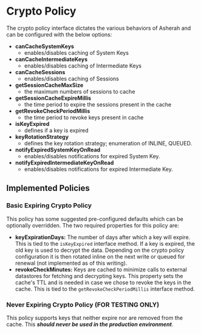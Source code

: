 # Crypto Policy

The crypto policy interface dictates the various behaviors of Asherah and can be configured with the below options:

* **canCacheSystemKeys**
  * enables/disables caching of System Keys
* **canCacheIntermediateKeys**
  * enables/disables caching of Intermediate Keys
* **canCacheSessions**
  * enables/disables caching of Sessions
* **getSessionCacheMaxSize**
  * the maximum numbers of sessions to cache
* **getSessionCacheExpireMillis**
  * the time period to expire the sessions present in the cache
* **getRevokeCheckPeriodMillis**
  * the time period to revoke keys present in cache
* **isKeyExpired**
  * defines if a key is expired
* **keyRotationStrategy**
  * defines the key rotation strategy; enumeration of INLINE, QUEUED.
* **notifyExpiredSystemKeyOnRead**
  * enables/disables notifications for expired System Key.
* **notifyExpiredIntermediateKeyOnRead**
  * enables/disables notifications for expired Intermediate Key.

## Implemented Policies

### Basic Expiring Crypto Policy

This policy has some suggested pre-configured defaults which can be optionally overridden. The two required properties
for this policy are:

* **keyExpirationDays:** The number of days after which a key will expire. This is tied to the `isKeyExpired` interface
method. If a key is expired, the old key is used to decrypt the data. Depending on the crypto policy configuration it is
then rotated inline on the next write or queued for renewal (not implemented as of this writing).
* **revokeCheckMinutes:** Keys are cached to minimize calls to external datastores for fetching and decrypting keys. This
property sets the cache's TTL and is needed in case we chose to revoke the keys in the cache. This is tied to the
`getRevokeCheckPeriodMillis` interface method.

### Never Expiring Crypto Policy (FOR TESTING ONLY)

This policy supports keys that neither expire nor are removed from the cache. This ***should never be used in the
production environment***.
